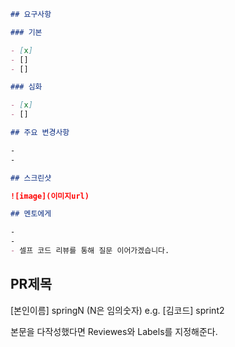 ```markdown
## 요구사항

### 기본

- [x]
- []
- []

### 심화

- [x]
- []

## 주요 변경사항

-
-

## 스크린샷

![image](이미지url)

## 멘토에게

-
-
- 셀프 코드 리뷰를 통해 질문 이어가겠습니다.

```

## PR제목
\[본인이름] springN (N은 임의숫자) e.g. \[김코드] sprint2

본문을 다작성했다면 Reviewes와 Labels를 지정해준다.